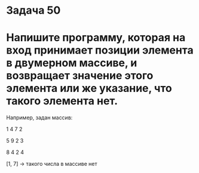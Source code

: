 # Задача 50 # 
# Напишите программу, которая на вход принимает позиции элемента в двумерном массиве, и возвращает значение этого элемента или же указание, что такого элемента нет. #

Например, задан массив:

1 4 7 2

5 9 2 3

8 4 2 4

[1, 7] -> такого числа в массиве нет